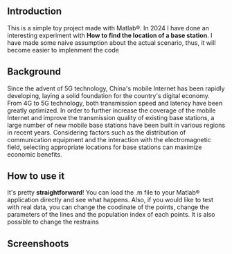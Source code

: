 ## Introduction 

This is a simple toy project made with Matlab®. In 2024 I have done an interesting experiment with **How to find the location of a base station**. I have made some naive assumption about the actual scenario, thus, it will become easier to implenment the code

## Background

Since the advent of 5G technology, China's mobile Internet has been rapidly developing, laying a solid foundation for the country's digital economy. From 4G to 5G technology, both transmission speed and latency have been greatly optimized. In order to further increase the coverage of the mobile Internet and improve the transmission quality of existing base stations, a large number of new mobile base stations have been built in 
various regions in recent years. Considering factors such as the distribution of communication equipment and the interaction with the electromagnetic field, selecting appropriate locations for base stations can maximize economic benefits.

## How to use it

It's pretty **straightforward**! You can load the .m file to your Matlab® application directly and see what happens. Also, if you would like to test with real data, you can change the coodinate of the points, change the parameters of the lines and the population index of each points. It is also possible to change the restrains

## Screenshoots

